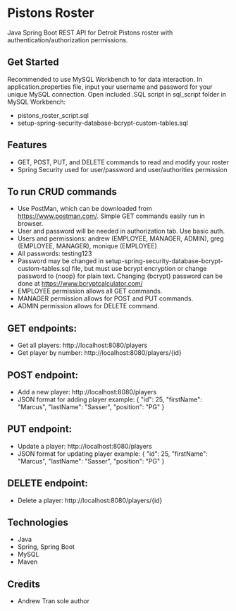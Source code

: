 # Pistons Roster
Java Spring Boot REST API for Detroit Pistons roster with authentication/authorization permissions.

## Get Started
Recommended to use MySQL Workbench to for data interaction.
In application.properties file, input your username and password for your unique MySQL connection.
Open included .SQL script in sql_script folder in MySQL Workbench:  
* pistons_roster_script.sql
* setup-spring-security-database-bcrypt-custom-tables.sql

## Features
* GET, POST, PUT, and DELETE commands to read and modify your roster
* Spring Security used for user/password and user/authorities permission

## To run CRUD commands 
* Use PostMan, which can be downloaded from https://www.postman.com/. Simple GET commands easily run in browser.
* User and password will be needed in authorization tab. Use basic auth. 
* Users and permissions: andrew (EMPLOYEE, MANAGER, ADMIN), greg (EMPLOYEE, MANAGER), monique (EMPLOYEE)
* All passwords: testing123
* Password may be changed in setup-spring-security-database-bcrypt-custom-tables.sql file, but must use bcrypt encryption or change password to {noop} for plain text. Changing {bcrypt} password can be done at https://www.bcryptcalculator.com/
* EMPLOYEE permission allows all GET commands.
* MANAGER permission allows for POST and PUT commands.
* ADMIN permission allows for DELETE command.

## GET endpoints:
* Get all players: http://localhost:8080/players
* Get player by number: http://localhost:8080/players/{id}

## POST endpoint:
* Add a new player: http://localhost:8080/players
* JSON format for adding player example: 
    {
      "id": 25,
      "firstName": "Marcus",
      "lastName": "Sasser",
      "position": "PG"
      }

## PUT endpoint:
* Update a player: http://localhost:8080/players
* JSON format for updating player example: 
    {
      "id": 25,
      "firstName": "Marcus",
      "lastName": "Sasser",
      "position": "PG"
      }

## DELETE endpoint:
* Delete a player: http://localhost:8080/players/{id}

## Technologies
* Java
* Spring, Spring Boot
* MySQL
* Maven

## Credits
* Andrew Tran sole author
